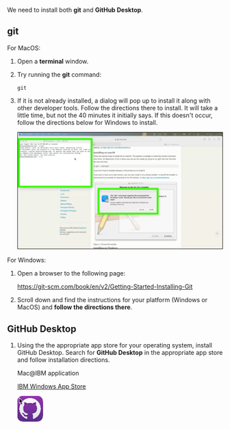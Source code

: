 We need to install both **git** and **GitHub Desktop**. 

## git


For MacOS:

1. Open a **terminal** window.
2. Try running the **git** command:

    ```
    git
    ```

3. If it is not already installed, a dialog will pop up to install it along with other developer tools. Follow the directions there to install. It will take a little time, but not the 40 minutes it initially says. If this doesn't occur, follow the directions below for Windows to install.
    
    ![](_attachments/gitMac.png)

For Windows:

1. Open a browser to the following page:

    <a href="https://git-scm.com/book/en/v2/Getting-Started-Installing-Git" target="_blank">https://git-scm.com/book/en/v2/Getting-Started-Installing-Git</a>

2. Scroll down and find the instructions for your platform (Windows or MacOS) and **follow the directions there**.

## GitHub Desktop

1. Using the the appropriate app store for your operating system, install GitHub Desktop. Search for **GitHub Desktop** in the appropriate app store and follow installation directions.

    Mac@IBM application

    <a href="https://w3.ibm.com/download/standardsoftware/PC/lang_en/issiCatalogPC.html" target="_blank">IBM Windows App Store</a>

    ![](_attachments/GHDesktop.png)
